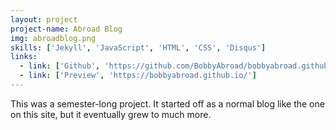 ```yaml
---
layout: project
project-name: Abroad Blog
img: abroadblog.png
skills: ['Jekyll', 'JavaScript', 'HTML', 'CSS', 'Disqus']
links:
  - link: ['Github', 'https://github.com/BobbyAbroad/bobbyabroad.github.io']
  - link: ['Preview', 'https://bobbyabroad.github.io/']
---
```


This was a semester-long project. It started off as a normal blog like the one on this site, but it eventually grew to much more.
